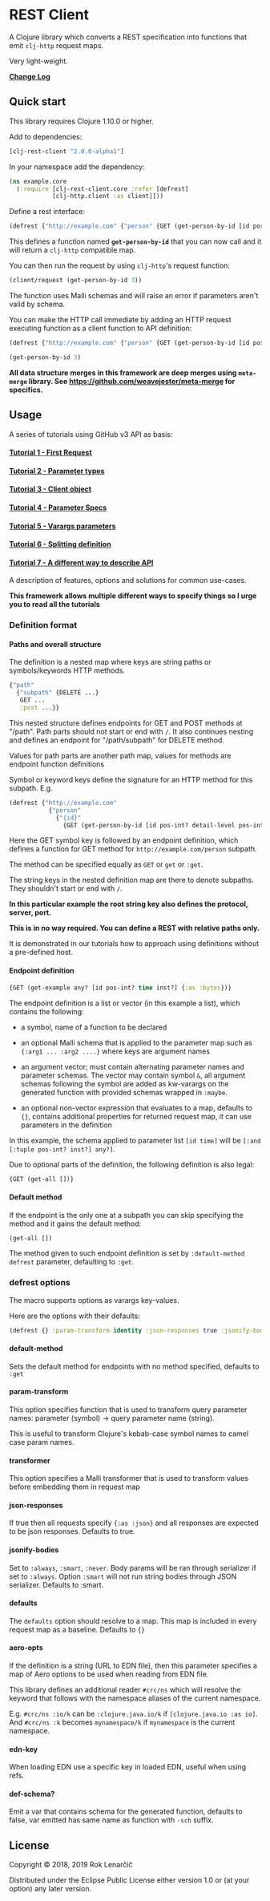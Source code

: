 # REST Client

A Clojure library which converts a REST specification into functions that emit `clj-http` request maps.

Very light-weight. 

**[Change Log](CHANGELOG.md)**

## Quick start

This library requires Clojure 1.10.0 or higher.

Add to dependencies:

```clojure
[clj-rest-client "2.0.0-alpha1"]
```

In your namespace add the dependency:

```clojure
(ns example.core
  (:require [clj-rest-client.core :refer [defrest]
            [clj-http.client :as client]]))
```

Define a rest interface:

```clojure
(defrest {"http://example.com" {"person" {GET (get-person-by-id [id pos-int?])}}})
```

This defines a function named **`get-person-by-id`** that you can now call and it will return a `clj-http` compatible map.

You can then run the request by using `clj-http`'s request function:

```clojure
(client/request (get-person-by-id 3))
```

The function uses Malli schemas and will raise an error if parameters aren't valid by schema.

You can make the HTTP call immediate by adding an HTTP request executing function as a client function to API definition:

```clojure
(defrest {"http://example.com" {"person" {GET (get-person-by-id [id pos-int?])}}} :client client/request)

(get-person-by-id 3)
```

**All data structure merges in this framework are deep merges using `meta-merge` library. See https://github.com/weavejester/meta-merge for specifics.**

## Usage

A series of tutorials using GitHub v3 API as basis:

#### [Tutorial 1 - First Request](doc/t1/t1.md)
#### [Tutorial 2 - Parameter types](doc/t2/t2.md)
#### [Tutorial 3 - Client object](doc/t3/t3.md)
#### [Tutorial 4 - Parameter Specs](doc/t4/t4.md)
#### [Tutorial 5 - Varargs parameters](doc/t5/t5.md)
#### [Tutorial 6 - Splitting definition](doc/t6/t6.md)
#### [Tutorial 7 - A different way to describe API](doc/t7/t7.md)

A description of features, options and solutions for common use-cases.

**This framework allows multiple different ways to specify things so I urge you to read all the tutorials**

### Definition format

#### Paths and overall structure

The definition is a nested map where keys are string paths or symbols/keywords HTTP methods.

```clojure
{"path"
  {"subpath" {DELETE ...}
   GET ...
   :post ...}}
``` 

This nested structure defines endpoints for GET and POST methods at "/path". Path parts should not start or end with `/`.
It also continues nesting and defines an endpoint for "/path/subpath" for DELETE method.

Values for path parts are another path map, values for methods are endpoint function definitions 


Symbol or keyword keys define the signature for an HTTP method for this subpath. E.g.

```clojure
(defrest {"http://example.com" 
           {"person" 
             {"{id}" 
               {GET (get-person-by-id [id pos-int? detail-level pos-int?] {:as :bytes})}}}})
```

Here the GET symbol key is followed by an endpoint definition, which defines a function for GET method for `http://example.com/person` subpath.

The method can be specified equally as `GET` or `get` or `:get`.

The string keys in the nested definition map are there to denote subpaths. They shouldn't start or end with `/`.

**In this particular example the root string key also defines the protocol, server, port.**

**This is in no way required. You can define a REST with relative paths only.**

It is demonstrated in our tutorials how to approach using definitions without a pre-defined host.

#### Endpoint definition

```clojure
{GET (get-example any? [id pos-int? time inst?] {:as :bytes})}
```

The endpoint definition is a list or vector (in this example a list), which contains the following:

- a symbol, name of a function to be declared
- an optional Malli schema that is applied to the parameter map such as `{:arg1 ... :arg2 ....}` where keys are argument names
- an argument vector; must contain alternating parameter names and parameter schemas. The vector may contain symbol `&`, all argument
schemas following the symbol are added as kw-varargs on the generated function with provided schemas wrapped in `:maybe`.

- an optional non-vector expression that evaluates to a map, defaults to `{}`, contains additional properties for returned request map, 
it can use parameters in the definition

In this example, the schema applied to parameter list `[id time]` will be `[:and [:tuple pos-int? inst?] any?]`.

Due to optional parts of the definition, the following definition is also legal:

```clojure
{GET (get-all [])}
``` 

#### Default method

If the endpoint is the only one at a subpath you can skip specifying the method and it gains the default method:

```clojure
(get-all [])
```

The method given to such endpoint definition is set by `:default-method` `defrest` parameter, defaulting to `:get`.

### defrest options

The macro supports options as varargs key-values.

Here are the options with their defaults:

```clojure
(defrest {} :param-transform identity :json-responses true :jsonify-bodies :smart)
```

#### default-method 

Sets the default method for endpoints with no method specified, defaults to `:get`

#### param-transform

This option specifies function that is used to transform query parameter names: parameter (symbol) -> query parameter name (string).

This is useful to transform Clojure's kebab-case symbol names to camel case param names.

#### transformer

This option specifies a Malli transformer that is used to transform values before embedding them in request map

#### json-responses

If true then all requests specify `{:as :json}` and all responses are expected to be json responses. Defaults to true.

#### jsonify-bodies

Set to `:always`, `:smart`, `:never`. Body params will be ran through serializer if set to `:always`. 
Option `:smart` will not run string bodies through JSON serializer. Defaults to :smart.

#### defaults

The `defaults` option should resolve to a map. This map is included in every request map as a baseline. Defaults to `{}`

#### aero-opts 

If the definition is a string (URL to EDN file), then this parameter specifies
a map of Aero options to be used when reading from EDN file.

This library defines an additional reader `#crc/ns` which will resolve the keyword
that follows with the namespace aliases of the current namespace.

E.g. `#crc/ns :io/k` can be `:clojure.java.io/k` if `[clojure.java.io :as io]`.
And `#crc/ns :k` becomes `mynamespace/k` if `mynamespace` is the current namespace.

#### edn-key

When loading EDN use a specific key in loaded EDN, useful when using refs.

#### def-schema?

Emit a var that contains schema for the generated function, defaults to false, var emitted
has same name as function with `-sch` suffix.

## License

Copyright © 2018, 2019 Rok Lenarčič

Distributed under the Eclipse Public License either version 1.0 or (at
your option) any later version.
